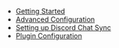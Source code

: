 * [Getting Started](/user/README.md)
* [Advanced Configuration](/user/advanced.md)
* [Setting up Discord Chat Sync](/user/discord.md)
* [Plugin Configuration](/user/plugins.md)
